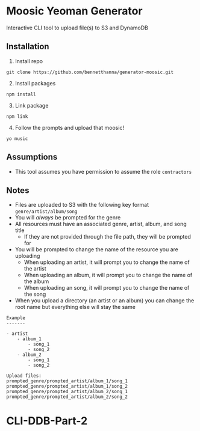 # Moosic Yeoman Generator

Interactive CLI tool to upload file(s) to S3 and DynamoDB

## Installation

1. Install repo
```
git clone https://github.com/bennetthanna/generator-moosic.git
```

2. Install packages
```
npm install
```

3. Link package
```
npm link
```

4. Follow the prompts and upload that moosic!
```
yo music
```

## Assumptions



- This tool assumes you have permission to assume the role `contractors`


## Notes

- Files are uploaded to S3 with the following key format `genre/artist/album/song`
- You will _always_ be prompted for the genre
- All resources must have an associated genre, artist, album, and song title
	- If they are not provided through the file path, they will be prompted for
- You will be prompted to change the name of the resource you are uploading
	- When uploading an artist, it will prompt you to change the name of the artist
	- When uploading an album, it will prompt you to change the name of the album
	- When uploading an song, it will prompt you to change the name of the song
- When you upload a directory (an artist or an album) you can change the root name but everything else will stay the same

```
Example
-------

- artist
	- album_1
		- song_1
		- song_2
	- album_2
		- song_1
		- song_2

Upload files:
prompted_genre/prompted_artist/album_1/song_1
prompted_genre/prompted_artist/album_1/song_2
prompted_genre/prompted_artist/album_2/song_1
prompted_genre/prompted_artist/album_2/song_2

```
# CLI-DDB-Part-2
